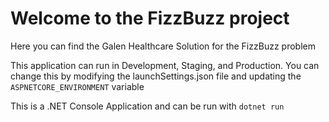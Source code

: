 ﻿# Welcome to the FizzBuzz project

Here you can find the Galen Healthcare Solution for the FizzBuzz problem

This application can run in Development, Staging, and Production. You can change this by modifying the launchSettings.json file and updating the `ASPNETCORE_ENVIRONMENT` variable

This is a .NET Console Application and can be run with `dotnet run`